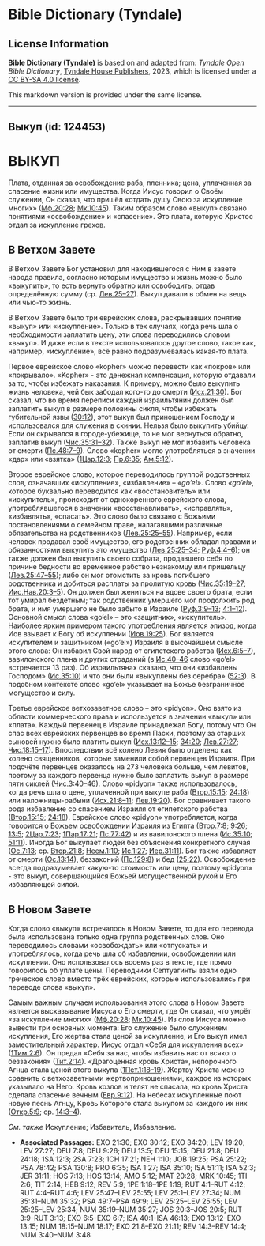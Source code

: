 # Bible Dictionary (Tyndale)

## License Information

**Bible Dictionary (Tyndale)** is based on and adapted from: _Tyndale Open Bible Dictionary_, [Tyndale House Publishers](https://tyndaleopenresources.com/), 2023, which is licensed under a [CC BY-SA 4.0 license](https://creativecommons.org/licenses/by-sa/4.0/legalcode.en).

This markdown version is provided under the same license.



--------------------------------

## Выкуп (id: 124453)

ВЫКУП
=====

Плата, отданная за освобождение раба, пленника; цена, уплаченная за спасение жизни или имущества. Когда Иисус говорил о Своём служении, Он сказал, что пришёл «отдать душу Свою за искупление многих» ([Мф.20:28](https://ref.ly/Matt20:28); [Мк.10:45](https://ref.ly/Mark10:45)). Таким образом слово «выкуп» связано понятиями «освобождение» и «спасение». Это плата, которую Христос отдал за искупление грехов.

В Ветхом Завете
---------------

В Ветхом Завете Бог установил для находившегося с Ним в завете народа правила, согласно которым имущество и жизнь можно было «выкупить», то есть вернуть обратно или освободить, отдав определённую сумму (ср. [Лев.25–27](https://ref.ly/Lev25:1-Lev27:34)). Выкуп давали в обмен на вещь или чью\-то жизнь.

В Ветхом Завете было три еврейских слова, раскрывавших понятие «выкуп» или «искупление». Только в тех случаях, когда речь шла о необходимости заплатить цену, эти слова переводились словом «выкуп». И даже если в тексте использовалось другое слово, такое как, например, «искупление», всё равно подразумевалась какая\-то плата.

Первое еврейское слово «kopher» можно перевести как «покров» или «покрывало». «Kopher» \- это денежная компенсация, которую отдавали за то, чтобы избежать наказания. К примеру, можно было выкупить жизнь человека, чей бык забодал кого\-то до смерти ([Исх.21:30](https://ref.ly/Exod21:30)). Бог сказал, что во время переписи каждый израильтянин должен был заплатить выкуп в размере половины сикля, чтобы избежать губительной язвы ([30:12](https://ref.ly/Exod30:12)), этот выкуп был приношением Господу и использовался для служения в скинии. Нельзя было выкупить убийцу. Если он скрывался в городе\-убежище, то не мог вернуться обратно, заплатив выкуп ([Чис.35:31–32](https://ref.ly/Num35:31-Num35:32)). Также выкуп не мог избавить человека от смерти ([Пс.48:7–9](https://ref.ly/Ps49:7-Ps49:9)). Слово «kopher» могло употребляться в значении «дар» или «взятка» ([1Цар.12:3](https://ref.ly/1Sam12:3); [Пр.6:35](https://ref.ly/Prov6:35); [Ам.5:12](https://ref.ly/Amos5:12)).

Второе еврейское слово, которое переводилось группой родственных слов, означавших «искупление», «избавление» – *«go’el»*. Слово *«go’el»*, которое буквально переводится как «восстановитель» или «искупитель», происходит от однокоренного еврейского слова, употреблявшегося в значении «восстанавливать», «исправлять», «избавлять», «спасать». Это слово было связано с Божьими постановлениями о семейном праве, налагавшими различные обязательства на родственников ([Лев.25:25–55](https://ref.ly/Lev25:25-Lev25:55)). Например, если человек продавал своё имущество, его родственник обладал правами и обязанностями выкупить это имущество ([Лев.25:25–34](https://ref.ly/Lev25:25-Lev25:34); [Руф.4:4–6](https://ref.ly/Ruth4:4-Ruth4:6)); он также должен был выкупить своего собрата, продавшего себя по причине бедности во временное рабство незнакомцу или пришельцу ([Лев.25:47–55](https://ref.ly/Lev25:47-Lev25:55)); либо он мог отомстить за кровь погибшего родственника и добиться расплаты за пролитую кровь ([Чис.35:19–27](https://ref.ly/Num35:19-Num35:27); [Иис.Нав.20:3–5](https://ref.ly/Josh20:3-Josh20:5)). Он должен был жениться на вдове своего брата, если тот умирал бездетным; так родственник умершего мог продолжить род брата, и имя умершего не было забыто в Израиле ([Руф.3:9–13](https://ref.ly/Ruth3:9-Ruth3:13); [4:1–12](https://ref.ly/Ruth4:1-Ruth4:12)). Основной смысл слова «go’el» – это «защитник», «искупитель». Наиболее ярким примером такого употребления является эпизод, когда Иов взывает к Богу об искуплении ([Иов 19:25](https://ref.ly/Job19:25)). Бог является искупителем и защитником («go’el») Израиля в высочайшем смысле этого слова: Он избавил Свой народ от египетского рабства ([Исх.6:5–7](https://ref.ly/Exod6:5-Exod6:7)), вавилонского плена и других страданий (в [Ис.40–46](https://ref.ly/Isa40:1-Isa46:13) слово «go’el» встречается 13 раз). Об израильтянах сказано, что они «избавлены Господом» ([Ис.35:10](https://ref.ly/Isa35:10)) и что они были «выкуплены без серебра» ([52:3](https://ref.ly/Isa52:3)). В подобном контексте слово «go’el» указывает на Божье безграничное могущество и силу.

Третье еврейское ветхозаветное слово – это «pidyon». Оно взято из области коммерческого права и используется в значении «выкуп» или «плата». Каждый первенец в Израиле принадлежал Богу, потому что Он спас всех еврейских первенцев во время Пасхи, поэтому за старших сыновей нужно было платить выкуп ([Исх.13:12–15](https://ref.ly/Exod13:12-Exod13:15); [34:20](https://ref.ly/Exod34:20); [Лев.27:27](https://ref.ly/Lev27:27); [Чис.18:15–17](https://ref.ly/Num18:15-Num18:17)). Впоследствии всё колено Левия было отделено как колено священников, которые заменили собой первенцев Израиля. При подсчёте первенцев оказалось на 273 человека больше, чем левитов, поэтому за каждого первенца нужно было заплатить выкуп в размере пяти сиклей ([Чис.3:40–46](https://ref.ly/Num3:40-Num3:46)). Слово «pidyon» также использовалось, когда речь шла о цене, уплаченной при выкупе раба ([Втор.15:15](https://ref.ly/Deut15:15); [24:18](https://ref.ly/Deut24:18)) или наложницы\-рабыни ([Исх.21:8–11](https://ref.ly/Exod21:8-Exod21:11); [Лев.19:20](https://ref.ly/Lev19:20)). Бог сравнивает такого рода избавление со спасением Израиля от египетского рабства ([Втор.15:15](https://ref.ly/Deut15:15); [24:18](https://ref.ly/Deut24:18)). Еврейское слово «pidyon» употребляется, когда говорится о Божьем освобождении Израиля из Египта ([Втор.7:8](https://ref.ly/Deut7:8); [9:26](https://ref.ly/Deut9:26); [13:5](https://ref.ly/Deut13:5); [2Цар.7:23](https://ref.ly/2Sam7:23); [1Пар.17:21](https://ref.ly/1Chr17:21); [Пс.77:42](https://ref.ly/Ps78:42)) и из вавилонского плена ([Ис.35:10](https://ref.ly/Isa35:10); [51:11](https://ref.ly/Isa51:11)). Иногда Бог выкупает людей без объяснения конкретного случая ([Ос.7:13](https://ref.ly/Hos7:13); ср. [Втор.21:8](https://ref.ly/Deut21:8); [Неем.1:10](https://ref.ly/Neh1:10); [Ис.1:27](https://ref.ly/Isa1:27); [Иер.31:11](https://ref.ly/Jer31:11)). Бог также избавляет от смерти ([Ос.13:14](https://ref.ly/Hos13:14)), беззаконий ([Пс.129:8](https://ref.ly/Ps130:8)) и бед ([25:22](https://ref.ly/Ps25:22)). Освобождение всегда подразумевает какую\-то стоимость или цену, поэтому «pidyon» \- это выкуп, совершающийся Божьей могущественной рукой и Его избавляющей силой.

В Новом Завете
--------------

Когда слово «выкуп» встречалось в Новом Завете, то для его перевода была использована только одна группа родственных слов. Оно переводилось словами «освобождать» или «отпускать» и употреблялось, когда речь шла об избавлении, освобождении или искуплении. Оно использовалось восемь раз в тексте, где прямо говорилось об уплате цены. Переводчики Септуагинты взяли одно греческое слово вместо трёх еврейских, которые использовались при переводе слова «выкуп».

Самым важным случаем использования этого слова в Новом Завете является высказывание Иисуса о Его смерти, где Он сказал, что умрёт «за искупление многих» ([Мф.20:28](https://ref.ly/Matt20:28); [Мк.10:45](https://ref.ly/Mark10:45)). Из слов Иисуса можно вывести три основных момента: Его служение было служением искупления, Его жертва стала ценой за искупление, и Его выкуп имел заместительный характер. Иисус отдал «Себя для искупления всех» ([1Тим.2:6](https://ref.ly/1Tim2:6)). Он предал «Себя за нас, чтобы избавить нас от всякого беззакония» ([Тит.2:14](https://ref.ly/Titus2:14)). «Драгоценная кровь Христа», непорочного Агнца стала ценой этого выкупа ([1Пет.1:18–19](https://ref.ly/1Pet1:18-1Pet1:19)). Жертву Христа можно сравнить с ветхозаветными жертвоприношениями, каждое из которых указывало на Него. Кровь козлов и телят не спасала, но кровь Христа сделала спасение вечным ([Евр.9:12](https://ref.ly/Heb9:12)). На небесах искупленные поют новую песнь Агнцу, Кровь Которого стала выкупом за каждого их них ([Откр.5:9](https://ref.ly/Rev5:9); ср. [14:3–4](https://ref.ly/Rev14:3-Rev14:4)).

*См. также* Искупление; Избавитель, Избавление.

* **Associated Passages:** EXO 21:30; EXO 30:12; EXO 34:20; LEV 19:20; LEV 27:27; DEU 7:8; DEU 9:26; DEU 13:5; DEU 15:15; DEU 21:8; DEU 24:18; 1SA 12:3; 2SA 7:23; 1CH 17:21; NEH 1:10; JOB 19:25; PSA 25:22; PSA 78:42; PSA 130:8; PRO 6:35; ISA 1:27; ISA 35:10; ISA 51:11; ISA 52:3; JER 31:11; HOS 7:13; HOS 13:14; AMO 5:12; MAT 20:28; MRK 10:45; 1TI 2:6; TIT 2:14; HEB 9:12; REV 5:9; 1PE 1:18–1PE 1:19; RUT 4:1–RUT 4:12; RUT 4:4–RUT 4:6; LEV 25:47–LEV 25:55; LEV 25:1–LEV 27:34; NUM 35:31–NUM 35:32; PSA 49:7–PSA 49:9; LEV 25:25–LEV 25:55; LEV 25:25–LEV 25:34; NUM 35:19–NUM 35:27; JOS 20:3–JOS 20:5; RUT 3:9–RUT 3:13; EXO 6:5–EXO 6:7; ISA 40:1–ISA 46:13; EXO 13:12–EXO 13:15; NUM 18:15–NUM 18:17; EXO 21:8–EXO 21:11; REV 14:3–REV 14:4; NUM 3:40–NUM 3:48

